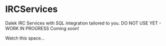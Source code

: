 # IRCServices
Dalek IRC Services with SQL integration tailored to you.
DO NOT USE YET - WORK IN PROGRESS
Coming soon!

Watch this space...
